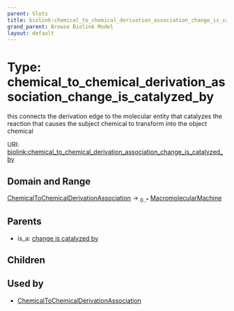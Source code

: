 ```yaml
---
parent: Slots
title: biolink:chemical_to_chemical_derivation_association_change_is_catalyzed_by
grand_parent: Browse Biolink Model
layout: default
---
```


# Type: chemical_to_chemical_derivation_association_change_is_catalyzed_by


this connects the derivation edge to the molecular entity that catalyzes the reaction that causes the subject chemical to transform into the object chemical

URI: [biolink:chemical_to_chemical_derivation_association_change_is_catalyzed_by](https://w3id.org/biolink/vocab/chemical_to_chemical_derivation_association_change_is_catalyzed_by)

## Domain and Range

[ChemicalToChemicalDerivationAssociation](ChemicalToChemicalDerivationAssociation.md) ->  <sub>0..*</sub> [MacromolecularMachine](MacromolecularMachine.md)

## Parents

 *  is_a: [change is catalyzed by](change_is_catalyzed_by.md)

## Children


## Used by

 * [ChemicalToChemicalDerivationAssociation](ChemicalToChemicalDerivationAssociation.md)
